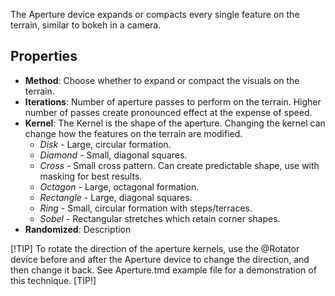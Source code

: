 The Aperture device expands or compacts every single feature on the terrain, similar to bokeh in a camera.

## Properties

- **Method**: Choose whether to expand or compact the visuals on the terrain.
- **Iterations**: Number of aperture passes to perform on the terrain. Higher number of passes create pronounced effect at the expense of speed.
- **Kernel**: The Kernel is the shape of the aperture. Changing the kernel can change how the features on the terrain are modified.
    - *Disk* - Large, circular formation.
    - *Diamond* - Small, diagonal squares.
    - *Cross* - Small cross pattern. Can create predictable shape, use with masking for best results.
    - *Octagon* - Large, octagonal formation.
    - *Rectangle* - Large, diagonal squares.
    - *Ring* - Small, circular formation with steps/terraces.
    - *Sobel* - Rectangular stretches which retain corner shapes.
- **Randomized**: Description

[!TIP]
To rotate the direction of the aperture kernels, use the @Rotator device before and after the Aperture device to change the direction, and then change it back. See Aperture.tmd example file for a demonstration of this technique.
[TIP!]
